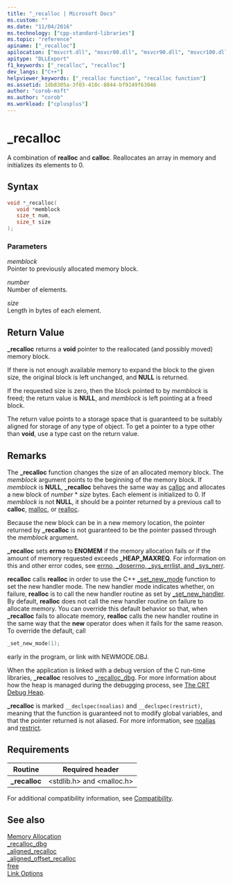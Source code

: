 ```yaml
---
title: "_recalloc | Microsoft Docs"
ms.custom: ""
ms.date: "11/04/2016"
ms.technology: ["cpp-standard-libraries"]
ms.topic: "reference"
apiname: ["_recalloc"]
apilocation: ["msvcrt.dll", "msvcr80.dll", "msvcr90.dll", "msvcr100.dll", "msvcr100_clr0400.dll", "msvcr110.dll", "msvcr110_clr0400.dll", "msvcr120.dll", "msvcr120_clr0400.dll", "ucrtbase.dll", "api-ms-win-crt-heap-l1-1-0.dll"]
apitype: "DLLExport"
f1_keywords: ["_recalloc", "recalloc"]
dev_langs: ["C++"]
helpviewer_keywords: ["_recalloc function", "recalloc function"]
ms.assetid: 1db8305a-3f03-418c-8844-bf9149f63046
author: "corob-msft"
ms.author: "corob"
ms.workload: ["cplusplus"]
---
```

# _recalloc

A combination of **realloc** and **calloc**. Reallocates an array in memory and initializes its elements to 0.

## Syntax

```C
void *_recalloc(
   void *memblock
   size_t num,
   size_t size
);
```

### Parameters

*memblock*<br/>
Pointer to previously allocated memory block.

*number*<br/>
Number of elements.

*size*<br/>
Length in bytes of each element.

## Return Value

**_recalloc** returns a **void** pointer to the reallocated (and possibly moved) memory block.

If there is not enough available memory to expand the block to the given size, the original block is left unchanged, and **NULL** is returned.

If the requested size is zero, then the block pointed to by *memblock* is freed; the return value is **NULL**, and *memblock* is left pointing at a freed block.

The return value points to a storage space that is guaranteed to be suitably aligned for storage of any type of object. To get a pointer to a type other than **void**, use a type cast on the return value.

## Remarks

The **_recalloc** function changes the size of an allocated memory block. The *memblock* argument points to the beginning of the memory block. If *memblock* is **NULL**, **_recalloc** behaves the same way as [calloc](calloc.md) and allocates a new block of *number* * *size* bytes. Each element is initialized to 0. If *memblock* is not **NULL**, it should be a pointer returned by a previous call to **calloc**, [malloc](malloc.md), or [realloc](realloc.md).

Because the new block can be in a new memory location, the pointer returned by **_recalloc** is not guaranteed to be the pointer passed through the *memblock* argument.

**_recalloc** sets **errno** to **ENOMEM** if the memory allocation fails or if the amount of memory requested exceeds **_HEAP_MAXREQ**. For information on this and other error codes, see [errno, _doserrno, _sys_errlist, and _sys_nerr](../../c-runtime-library/errno-doserrno-sys-errlist-and-sys-nerr.md).

**recalloc** calls **realloc** in order to use the C++ [_set_new_mode](set-new-mode.md) function to set the new handler mode. The new handler mode indicates whether, on failure, **realloc** is to call the new handler routine as set by [_set_new_handler](set-new-handler.md). By default, **realloc** does not call the new handler routine on failure to allocate memory. You can override this default behavior so that, when **_recalloc** fails to allocate memory, **realloc** calls the new handler routine in the same way that the **new** operator does when it fails for the same reason. To override the default, call

```C
_set_new_mode(1);
```

early in the program, or link with NEWMODE.OBJ.

When the application is linked with a debug version of the C run-time libraries, **_recalloc** resolves to [_recalloc_dbg](recalloc-dbg.md). For more information about how the heap is managed during the debugging process, see [The CRT Debug Heap](/visualstudio/debugger/crt-debug-heap-details).

**_recalloc** is marked `__declspec(noalias)` and `__declspec(restrict)`, meaning that the function is guaranteed not to modify global variables, and that the pointer returned is not aliased. For more information, see [noalias](../../cpp/noalias.md) and [restrict](../../cpp/restrict.md).

## Requirements

|Routine|Required header|
|-------------|---------------------|
|**_recalloc**|\<stdlib.h> and \<malloc.h>|

For additional compatibility information, see [Compatibility](../../c-runtime-library/compatibility.md).

## See also

[Memory Allocation](../../c-runtime-library/memory-allocation.md)<br/>
[_recalloc_dbg](recalloc-dbg.md)<br/>
[_aligned_recalloc](aligned-recalloc.md)<br/>
[_aligned_offset_recalloc](aligned-offset-recalloc.md)<br/>
[free](free.md)<br/>
[Link Options](../../c-runtime-library/link-options.md)<br/>
